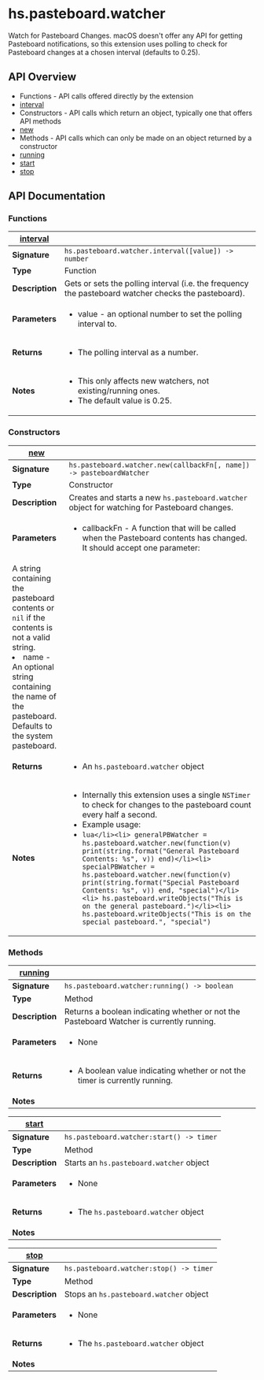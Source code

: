 # hs.pasteboard.watcher

Watch for Pasteboard Changes.
macOS doesn't offer any API for getting Pasteboard notifications, so this extension uses polling to check for Pasteboard changes at a chosen interval (defaults to 0.25).

## API Overview
* Functions - API calls offered directly by the extension
 * [interval](#interval)
* Constructors - API calls which return an object, typically one that offers API methods
 * [new](#new)
* Methods - API calls which can only be made on an object returned by a constructor
 * [running](#running)
 * [start](#start)
 * [stop](#stop)

## API Documentation

### Functions

| [interval](#interval)         |                                                                                     |
| --------------------------------------------|-------------------------------------------------------------------------------------|
| **Signature**                               | `hs.pasteboard.watcher.interval([value]) -> number`                                                                    |
| **Type**                                    | Function                                                                     |
| **Description**                             | Gets or sets the polling interval (i.e. the frequency the pasteboard watcher checks the pasteboard).                                                                     |
| **Parameters**                              | <ul><li>value - an optional number to set the polling interval to.</li></ul> |
| **Returns**                                 | <ul><li>The polling interval as a number.</li></ul>          |
| **Notes**                                   | <ul><li>This only affects new watchers, not existing/running ones.</li><li>The default value is 0.25.</li></ul>                |

### Constructors

| [new](#new)         |                                                                                     |
| --------------------------------------------|-------------------------------------------------------------------------------------|
| **Signature**                               | `hs.pasteboard.watcher.new(callbackFn[, name]) -> pasteboardWatcher`                                                                    |
| **Type**                                    | Constructor                                                                     |
| **Description**                             | Creates and starts a new `hs.pasteboard.watcher` object for watching for Pasteboard changes.                                                                     |
| **Parameters**                              | <ul><li>callbackFn - A function that will be called when the Pasteboard contents has changed. It should accept one parameter:
  A string containing the pasteboard contents or `nil` if the contents is not a valid string.</li><li>name - An optional string containing the name of the pasteboard. Defaults to the system pasteboard.</li></ul> |
| **Returns**                                 | <ul><li>An `hs.pasteboard.watcher` object</li></ul>          |
| **Notes**                                   | <ul><li>Internally this extension uses a single `NSTimer` to check for changes to the pasteboard count every half a second.</li><li>Example usage:</li><li> ```lua</li><li> generalPBWatcher = hs.pasteboard.watcher.new(function(v) print(string.format("General Pasteboard Contents: %s", v)) end)</li><li> specialPBWatcher = hs.pasteboard.watcher.new(function(v) print(string.format("Special Pasteboard Contents: %s", v)) end, "special")</li><li> hs.pasteboard.writeObjects("This is on the general pasteboard.")</li><li> hs.pasteboard.writeObjects("This is on the special pasteboard.", "special")```</li></ul>                |

### Methods

| [running](#running)         |                                                                                     |
| --------------------------------------------|-------------------------------------------------------------------------------------|
| **Signature**                               | `hs.pasteboard.watcher:running() -> boolean`                                                                    |
| **Type**                                    | Method                                                                     |
| **Description**                             | Returns a boolean indicating whether or not the Pasteboard Watcher is currently running.                                                                     |
| **Parameters**                              | <ul><li>None</li></ul> |
| **Returns**                                 | <ul><li>A boolean value indicating whether or not the timer is currently running.</li></ul>          |
| **Notes**                                   | <ul></ul>                |

| [start](#start)         |                                                                                     |
| --------------------------------------------|-------------------------------------------------------------------------------------|
| **Signature**                               | `hs.pasteboard.watcher:start() -> timer`                                                                    |
| **Type**                                    | Method                                                                     |
| **Description**                             | Starts an `hs.pasteboard.watcher` object                                                                     |
| **Parameters**                              | <ul><li>None</li></ul> |
| **Returns**                                 | <ul><li>The `hs.pasteboard.watcher` object</li></ul>          |
| **Notes**                                   | <ul></ul>                |

| [stop](#stop)         |                                                                                     |
| --------------------------------------------|-------------------------------------------------------------------------------------|
| **Signature**                               | `hs.pasteboard.watcher:stop() -> timer`                                                                    |
| **Type**                                    | Method                                                                     |
| **Description**                             | Stops an `hs.pasteboard.watcher` object                                                                     |
| **Parameters**                              | <ul><li>None</li></ul> |
| **Returns**                                 | <ul><li>The `hs.pasteboard.watcher` object</li></ul>          |
| **Notes**                                   | <ul></ul>                |

